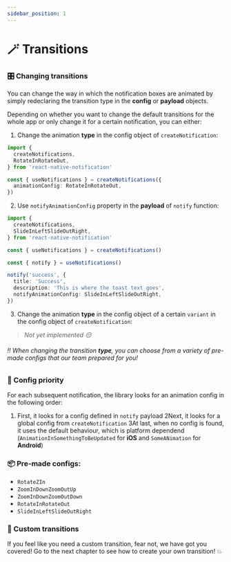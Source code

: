 ```yaml
---
sidebar_position: 1
---
```


# 🪄 Transitions

### 🎛 Changing transitions

You can change the way in which the notification boxes are animated by simply redeclaring the transition type in the **config** or **payload** objects.

Depending on whether you want to change the default transitions for the whole app or only change it for a certain notification, you can either:

1. Change the animation **type** in the config object of `createNotification`:

```typescript
import {
  createNotifications,
  RotateInRotateOut,
} from 'react-native-notification'

const { useNotifications } = createNotifications({
  animationConfig: RotateInRotateOut,
})
```

2. Use `notifyAnimationConfig` property in the **payload** of `notify` function:

```typescript
import {
  createNotifications,
  SlideInLeftSlideOutRight,
} from 'react-native-notification'

const { useNotifications } = createNotifications()

const { notify } = useNotifications()

notify('success', {
  title: 'Success',
  description: 'This is where the toast text goes',
  notifyAnimationConfig: SlideInLeftSlideOutRight,
})
```

3. Change the animation **type** in the config object of a certain `variant` in the config object of `createNotification`:

> *Not yet implemented 😔*

###### ‼️ When changing the transition **type**, you can choose from a variety of pre-made configs that our team prepared for you!

### 🔦 Config priority

For each subsequent notification, the library looks for an animation config in the following order:

1. First, it looks for a config defined in `notify` payload
2Next, it looks for a global config from `createNotification`
3At last, when no config is found, it uses the default behaviour, which is platform dependend (`AnimationInSomethingToBeUpdated` for **iOS** and `SomeANimation` for **Android**)

### 📦 Pre-made configs:

- `RotateZIn`
- `ZoomInDownZoomOutUp`
- `ZoomInDownZoomOutDown`
- `RotateInRotateOut`
- `SlideInLeftSlideOutRight`

### 🔧 Custom transitions

If you feel like you need a custom transition, fear not, we have got you covered! Go to the next chapter to see how to create your own transition! 💥
